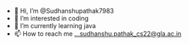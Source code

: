 - 👋 Hi, I’m @Sudhanshupathak7983
- 👀 I’m interested in coding 
- 🌱 I’m currently learning java 
- 📫 How to reach me ...sudhanshu.pathak_cs22@gla.ac.in

<!---
Sudhanshupathak7983/Sudhanshupathak7983 is a ✨ special ✨ repository because its `README.md` (this file) appears on your GitHub profile.
You can click the Preview link to take a look at your changes.
--->
